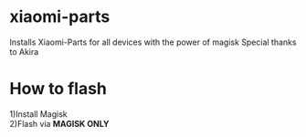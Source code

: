 # xiaomi-parts
Installs Xiaomi-Parts for all devices with the power of magisk
Special thanks to Akira

# How to flash
  1)Install Magisk <br>
  2)Flash via **MAGISK ONLY**
